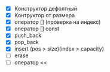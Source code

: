 - [x] Конструктор дефолтный
- [x] Контруктор от размера
- [x] оператор [] (проверка на индекс)
- [x] оператор [] const
- [x] push_back
- [x] pop_back
- [x] insert (pos > size)(index > capacity)
- [ ] erase
- [ ] оператор <<
